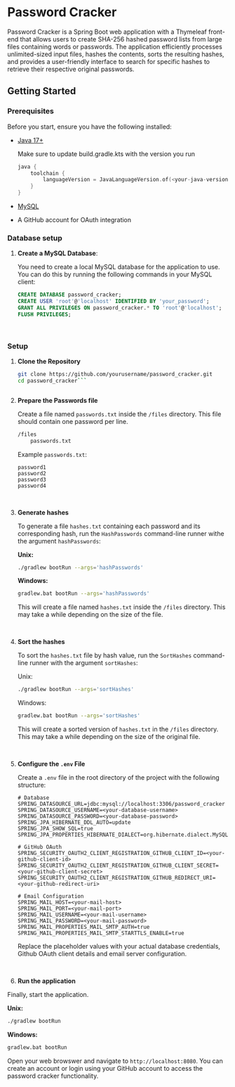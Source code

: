 # Password Cracker

Password Cracker is a Spring Boot web application with a Thymeleaf front-end that allows users to create SHA-256 hashed password lists from large files containing words or passwords. The application efficiently processes unlimited-sized input files, hashes the contents, sorts the resulting hashes, and provides a user-friendly interface to search for specific hashes to retrieve their respective original passwords.

## Getting Started

### Prerequisites

Before you start, ensure you have the following installed:

- [Java 17+](https://www.oracle.com/java/technologies/javase-jdk17-downloads.html)
  
  Make sure to update build.gradle.kts with the version you run
  ```kotlin
  java {
	  toolchain {
		  languageVersion = JavaLanguageVersion.of(<your-java-version>)
	  }
  }
  ```
  
- [MySQL](https://dev.mysql.com/downloads/mysql/)
- A GitHub account for OAuth integration

### Database setup

1. **Create a MySQL Database**:

   You need to create a local MySQL database for the application to use. You can do this by running the following commands in your MySQL client:

   ```sql
   CREATE DATABASE password_cracker;
   CREATE USER 'root'@'localhost' IDENTIFIED BY 'your_password';
   GRANT ALL PRIVILEGES ON password_cracker.* TO 'root'@'localhost';
   FLUSH PRIVILEGES;
   ```
<br>

### Setup

1. **Clone the Repository**

   ```bash
   git clone https://github.com/yourusername/password_cracker.git
   cd password_cracker```

   

2. **Prepare the Passwords file**
   
   Create a file named `passwords.txt` inside the `/files` directory. This file should contain one password per line.
   ```bash
   /files
       passwords.txt
   ```

   Example `passwords.txt`:
   ```
   password1
   password2
   password3
   password4
   ``` 

   <br>

3. **Generate hashes**

   To generate a file `hashes.txt` containing each password and its corresponding hash, run the `HashPasswords` command-line runner withe the argument `hashPasswords`:
   
   **Unix:**
   ```bash
   ./gradlew bootRun --args='hashPasswords'
   ```
   **Windows:**
   ```bash
   gradlew.bat bootRun --args='hashPasswords'
   ``` 
   This will create a file named `hashes.txt` inside the `/files` directory. This may take a while depending on the size of the file.  

   <br>

4. **Sort the hashes**

   To sort the `hashes.txt` file by hash value, run the `SortHashes` command-line runner with the argument `sortHashes`:
   
   Unix:
    ```bash
    ./gradlew bootRun --args='sortHashes'
    ```
    Windows:
   ```bash
   gradlew.bat bootRun --args='sortHashes'
   ``` 
   

    This will create a sorted version of `hashes.txt` in the `/files` directory. This may take a while depending on the size of the original file. 

   <br>

5. **Configure the `.env` File**

   Create a `.env` file in the root directory of the project with the following structure:
    ```
    # Database
    SPRING_DATASOURCE_URL=jdbc:mysql://localhost:3306/password_cracker
    SPRING_DATASOURCE_USERNAME=<your-database-username>
    SPRING_DATASOURCE_PASSWORD=<your-database-password>
    SPRING_JPA_HIBERNATE_DDL_AUTO=update
    SPRING_JPA_SHOW_SQL=true
    SPRING_JPA_PROPERTIES_HIBERNATE_DIALECT=org.hibernate.dialect.MySQL8Dialect

    # GitHub OAuth
    SPRING_SECURITY_OAUTH2_CLIENT_REGISTRATION_GITHUB_CLIENT_ID=<your-github-client-id>
    SPRING_SECURITY_OAUTH2_CLIENT_REGISTRATION_GITHUB_CLIENT_SECRET=<your-github-client-secret>
    SPRING_SECURITY_OAUTH2_CLIENT_REGISTRATION_GITHUB_REDIRECT_URI=<your-github-redirect-uri>

    # Email Configuration
    SPRING_MAIL_HOST=<your-mail-host>
    SPRING_MAIL_PORT=<your-mail-port>
    SPRING_MAIL_USERNAME=<your-mail-username>
    SPRING_MAIL_PASSWORD=<your-mail-password>
    SPRING_MAIL_PROPERTIES_MAIL_SMTP_AUTH=true
    SPRING_MAIL_PROPERTIES_MAIL_SMTP_STARTTLS_ENABLE=true
    ```
    Replace the placeholder values with your actual database credentials, Github OAuth client details and email server configuration. 

   <br>

6.  **Run the application**

   Finally, start the application.
   
   **Unix:**
   ```bash
   ./gradlew bootRun
   ```
   **Windows:**
   ```bash
   gradlew.bat bootRun
   ``` 
    
   Open your web browswer and navigate to `http://localhost:8080`. You can create an account or login using your GitHub account to access the password cracker functionality.

  

  


     
